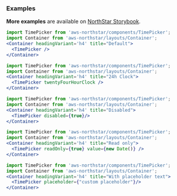 ### Examples

**More examples** are available on <a href="https://storybook.northstar.aws-prototyping.cloud/?path=/story/components-timepicker--default" target="_blank" rel="noreferrer noopener">NorthStar Storybook</a>.

```jsx
import TimePicker from 'aws-northstar/components/TimePicker';
import Container from 'aws-northstar/layouts/Container'; 
<Container headingVariant='h4' title="Default">
  <TimePicker />
</Container>
```

```jsx
import TimePicker from 'aws-northstar/components/TimePicker';
import Container from 'aws-northstar/layouts/Container'; 
<Container headingVariant='h4' title="24h Clock">
  <TimePicker twentyFourHourClock />
</Container>
```

```jsx
import TimePicker from 'aws-northstar/components/TimePicker';
import Container from 'aws-northstar/layouts/Container'; 
<Container headingVariant='h4' title="Disabled">
  <TimePicker disabled={true}/>
</Container>
```

```jsx
import TimePicker from 'aws-northstar/components/TimePicker';
import Container from 'aws-northstar/layouts/Container'; 
<Container headingVariant='h4' title="Read only">
  <TimePicker readOnly={true} value={new Date()} />
</Container>
```

```jsx
import TimePicker from 'aws-northstar/components/TimePicker';
import Container from 'aws-northstar/layouts/Container'; 
<Container headingVariant='h4' title="With placeholder text">
  <TimePicker placeholder={"custom placeholder"}/>
</Container>
```
